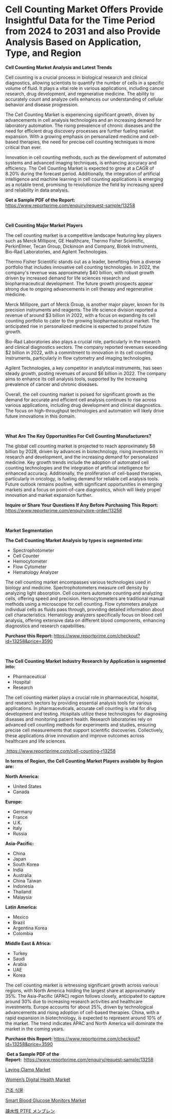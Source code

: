 <p><h1>Cell Counting Market Offers Provide Insightful Data for the Time Period from 2024 to 2031 and also Provide Analysis Based on Application, Type, and Region</h1></p><p><strong>Cell Counting Market Analysis and Latest Trends</strong></p>
<p><p>Cell counting is a crucial process in biological research and clinical diagnostics, allowing scientists to quantify the number of cells in a specific volume of fluid. It plays a vital role in various applications, including cancer research, drug development, and regenerative medicine. The ability to accurately count and analyze cells enhances our understanding of cellular behavior and disease progression.</p><p>The Cell Counting Market is experiencing significant growth, driven by advancements in cell analysis technologies and an increasing demand for laboratory automation. The rising prevalence of chronic diseases and the need for efficient drug discovery processes are further fueling market expansion. With a growing emphasis on personalized medicine and cell-based therapies, the need for precise cell counting techniques is more critical than ever.</p><p>Innovation in cell counting methods, such as the development of automated systems and advanced imaging techniques, is enhancing accuracy and efficiency. The Cell Counting Market is expected to grow at a CAGR of 8.20% during the forecast period. Additionally, the integration of artificial intelligence and machine learning in cell counting applications is emerging as a notable trend, promising to revolutionize the field by increasing speed and reliability in data analysis.</p></p>
<p><strong>Get a Sample PDF of the Report:&nbsp;</strong> <a href="https://www.reportprime.com/enquiry/request-sample/13258">https://www.reportprime.com/enquiry/request-sample/13258</a></p>
<p>&nbsp;</p>
<p><strong>Cell Counting Major Market Players</strong></p>
<p><p>The cell counting market is a competitive landscape featuring key players such as Merck Millipore, GE Healthcare, Thermo Fisher Scientific, PerkinElmer, Tecan Group, Dickinson and Company, Biotek Instruments, Bio-Rad Laboratories, and Agilent Technologies. </p><p>Thermo Fisher Scientific stands out as a leader, benefiting from a diverse portfolio that includes innovative cell counting technologies. In 2022, the company's revenue was approximately $40 billion, with robust growth driven by increased demand for life sciences research and biopharmaceutical development. The future growth prospects appear strong due to ongoing advancements in cell therapy and regenerative medicine.</p><p>Merck Millipore, part of Merck Group, is another major player, known for its precision instruments and reagents. The life science division reported a revenue of around $3 billion in 2022, with a focus on expanding its cell counting portfolio to cater to the growing biopharmaceutical market. The anticipated rise in personalized medicine is expected to propel future growth.</p><p>Bio-Rad Laboratories also plays a crucial role, particularly in the research and clinical diagnostics sectors. The company reported revenues exceeding $2 billion in 2022, with a commitment to innovation in its cell counting instruments, particularly in flow cytometry and imaging technologies. </p><p>Agilent Technologies, a key competitor in analytical instruments, has seen steady growth, posting revenues of around $6 billion in 2022. The company aims to enhance its cell analysis tools, supported by the increasing prevalence of cancer and chronic diseases. </p><p>Overall, the cell counting market is poised for significant growth as the demand for accurate and efficient cell analysis continues to rise across various applications, including drug development and clinical diagnostics. The focus on high-throughput technologies and automation will likely drive future innovations in this domain.</p></p>
<p>&nbsp;</p>
<p><strong>What Are The Key Opportunities For Cell Counting Manufacturers?</strong></p>
<p><p>The global cell counting market is projected to reach approximately $8 billion by 2028, driven by advances in biotechnology, rising investments in research and development, and the increasing demand for personalized medicine. Key growth trends include the adoption of automated cell counting technologies and the integration of artificial intelligence for enhanced accuracy. Additionally, the proliferation of cell-based therapies, particularly in oncology, is fueling demand for reliable cell analysis tools. Future outlook remains positive, with significant opportunities in emerging markets and a focus on point-of-care diagnostics, which will likely propel innovation and market expansion further.</p></p>
<p><strong>Inquire or Share Your Questions If Any Before Purchasing This Report:</strong> <a href="https://www.reportprime.com/enquiry/pre-order/13258">https://www.reportprime.com/enquiry/pre-order/13258</a></p>
<p>&nbsp;</p>
<p><strong>Market Segmentation</strong></p>
<p><strong>The Cell Counting Market Analysis by types is segmented into:</strong></p>
<p><ul><li>Spectrophotometer</li><li>Cell Counter</li><li>Hemocytometer</li><li>Flow Cytometer</li><li>Hematology Analyzer</li></ul></p>
<p><p>The cell counting market encompasses various technologies used in biology and medicine. Spectrophotometers measure cell density by analyzing light absorption. Cell counters automate counting and analyzing cells, offering speed and precision. Hemocytometers are traditional manual methods using a microscope for cell counting. Flow cytometers analyze individual cells as fluids pass through, providing detailed information about cell characteristics. Hematology analyzers specifically focus on blood cell analysis, offering extensive data on different blood components, enhancing diagnostics and research capabilities.</p></p>
<p><strong>Purchase this Report:&nbsp;</strong><a href="https://www.reportprime.com/checkout?id=13258&price=3590">https://www.reportprime.com/checkout?id=13258&price=3590</a></p>
<p>&nbsp;</p>
<p><strong>The Cell Counting Market Industry Research by Application is segmented into:</strong></p>
<p><ul><li>Pharmaceutical</li><li>Hospital</li><li>Research</li></ul></p>
<p><p>The cell counting market plays a crucial role in pharmaceutical, hospital, and research sectors by providing essential analysis tools for various applications. In pharmaceuticals, accurate cell counting is vital for drug development and testing. Hospitals utilize these technologies for diagnosing diseases and monitoring patient health. Research laboratories rely on advanced cell counting methods for experiments and studies, ensuring precise cell measurements that support scientific discoveries. Collectively, these applications drive innovation and improve outcomes across healthcare and life sciences.</p></p>
<p><a href="https://www.reportprime.com/cell-counting-r13258">&nbsp;https://www.reportprime.com/cell-counting-r13258</a></p>
<p><strong>In terms of Region, the Cell Counting Market Players available by Region are:</strong></p>
<p>
    <p> <strong> North America: </strong>
        <ul>
            <li>United States</li>
            <li>Canada</li>
        </ul>
        </p> 
    <p> <strong> Europe: </strong>
        <ul>
            <li>Germany</li>
            <li>France</li>
            <li>U.K.</li>
            <li>Italy</li>
            <li>Russia</li>
        </ul>
        </p> 
    <p> <strong> Asia-Pacific: </strong>
        <ul>
            <li>China</li>
            <li>Japan</li>
            <li>South Korea</li>
            <li>India</li>
            <li>Australia</li>
            <li>China Taiwan</li>
            <li>Indonesia</li>
            <li>Thailand</li>
            <li>Malaysia</li>
        </ul>
        </p> 
    <p> <strong> Latin America: </strong>
        <ul>
            <li>Mexico</li>
            <li>Brazil</li>
            <li>Argentina Korea</li>
            <li>Colombia</li>
        </ul>
        </p> 
    <p> <strong> Middle East & Africa: </strong>
        <ul>
            <li>Turkey</li>
            <li>Saudi</li>
            <li>Arabia</li>
            <li>UAE</li>
            <li>Korea</li>
        </ul>
    </p>
    </p>
<p><p>The cell counting market is witnessing significant growth across various regions, with North America holding the largest share at approximately 35%. The Asia-Pacific (APAC) region follows closely, anticipated to capture around 30% due to increasing research activities and healthcare investments. Europe accounts for about 25%, driven by technological advancements and rising adoption of cell-based therapies. China, with a rapid expansion in biotechnology, is expected to represent around 10% of the market. The trend indicates APAC and North America will dominate the market in the coming years.</p></p>
<p><strong>Purchase this Report: </strong><a href="https://www.reportprime.com/checkout?id=13258&price=3590">https://www.reportprime.com/checkout?id=13258&price=3590</a></p>
<p>&nbsp;<strong>Get a Sample PDF of the Report:&nbsp;&nbsp;</strong><a href="https://www.reportprime.com/enquiry/request-sample/13258">https://www.reportprime.com/enquiry/request-sample/13258</a></p>
<p><strong></strong></p>
<p><p><a href="https://issuu.com/reportprime-2/docs/laying-clamp-market-size-2030.pptx_ad2ba155bef7c0">Laying Clamp Market</a></p><p><a href="https://issuu.com/reportprime-2/docs/womens-digital-health-market-size-2_5b218d5fe7e055">Women’s Digital Health Market</a></p><p><a href="https://github.com/sougarounis/Market-Research-Report-List-6/blob/main/43359505457.md">건조 식물</a></p><p><a href="https://medium.com/@esmeraldaezzy1561/smart-blood-glucose-monitors-market-size-share-analysis-growth-trends-forecasts-2024-2031-93ecae0ae355">Smart Blood Glucose Monitors Market</a></p><p><a href="https://medium.com/@gregoriookeefe2023/%E6%9C%AA%E6%9D%A5%E6%BA%96%E5%82%99-%E3%82%B0%E3%83%AD%E3%83%BC%E3%83%90%E3%83%AB%E6%92%A5%E6%B0%B4ptfe%E8%86%9C%E5%B8%82%E5%A0%B4%E3%81%AB%E9%96%A2%E3%81%99%E3%82%8B%E6%88%A6%E7%95%A5%E7%9A%84%E3%82%A4%E3%83%B3%E3%82%B5%E3%82%A4%E3%83%88-2024%E5%B9%B4-2031%E5%B9%B4-09563a695e0a">疎水性 PTFE メンブレン</a></p></p>